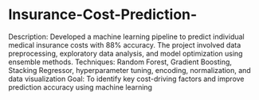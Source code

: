 # Insurance-Cost-Prediction-
Description: Developed a machine learning pipeline to predict individual medical insurance costs with 88% accuracy. The project involved data preprocessing, exploratory data analysis, and model optimization using ensemble methods.
Techniques: Random Forest, Gradient Boosting, Stacking Regressor, hyperparameter tuning, encoding, normalization, and data visualization
Goal: To identify key cost-driving factors and improve prediction accuracy using machine learning

